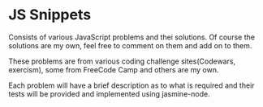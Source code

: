 # JS Snippets

Consists of various JavaScript problems and thei solutions. Of course the solutions are my own, feel free to comment on them and add on to them.

These problems are from various coding challenge sites(Codewars, exercism), some from FreeCode Camp and others are my own.

Each problem will have a brief description as to what is required and their tests will be provided and implemented using jasmine-node.

